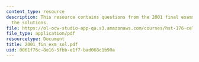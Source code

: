 ```yaml
---
content_type: resource
description: This resource contains questions from the 2001 final exams alongwith
  the solutions.
file: https://ol-ocw-studio-app-qa.s3.amazonaws.com/courses/hst-176-cellular-and-molecular-immunology-fall-2005/0061f76c8e165fbbe1f7bad068c1b90a_2001_fin_exm_sol.pdf
file_type: application/pdf
resourcetype: Document
title: 2001_fin_exm_sol.pdf
uid: 0061f76c-8e16-5fbb-e1f7-bad068c1b90a
---
```

